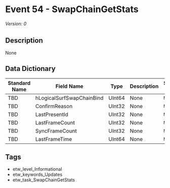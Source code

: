 # Event 54 - SwapChainGetStats
###### Version: 0

## Description
None

## Data Dictionary
|Standard Name|Field Name|Type|Description|Sample Value|
|---|---|---|---|---|
|TBD|hLogicalSurfSwapChainBind|UInt64|None|`None`|
|TBD|ConfirmReason|UInt32|None|`None`|
|TBD|LastPresentId|UInt32|None|`None`|
|TBD|LastFrameCount|UInt32|None|`None`|
|TBD|SyncFrameCount|UInt32|None|`None`|
|TBD|LastFrameTime|UInt64|None|`None`|

## Tags
* etw_level_Informational
* etw_keywords_Updates
* etw_task_SwapChainGetStats